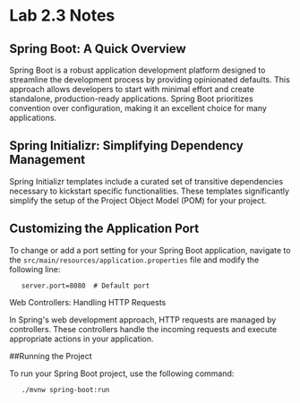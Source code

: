 # Lab 2.3 Notes

## Spring Boot: A Quick Overview

Spring Boot is a robust application development platform designed to streamline the development process by providing opinionated defaults. 
This approach allows developers to start with minimal effort and create standalone, production-ready applications. 
Spring Boot prioritizes convention over configuration, making it an excellent choice for many applications.

## Spring Initializr: Simplifying Dependency Management

Spring Initializr templates include a curated set of transitive dependencies necessary to kickstart specific functionalities. 
These templates significantly simplify the setup of the Project Object Model (POM) for your project.

## Customizing the Application Port

To change or add a port setting for your Spring Boot application, navigate to the `src/main/resources/application.properties` file and modify the following line:

```properties
   server.port=8080  # Default port
```

Web Controllers: Handling HTTP Requests

In Spring's web development approach, HTTP requests are managed by controllers. These controllers handle the incoming requests and execute appropriate actions in your application.

##Running the Project

To run your Spring Boot project, use the following command:

```bash
   ./mvnw spring-boot:run
```
